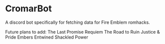 # CromarBot
A discord bot specifically for fetching data for Fire Emblem romhacks.

Future plans to add:
The Last Promise
Requiem
The Road to Ruin
Justice & Pride
Embers Entwined
Shackled Power
